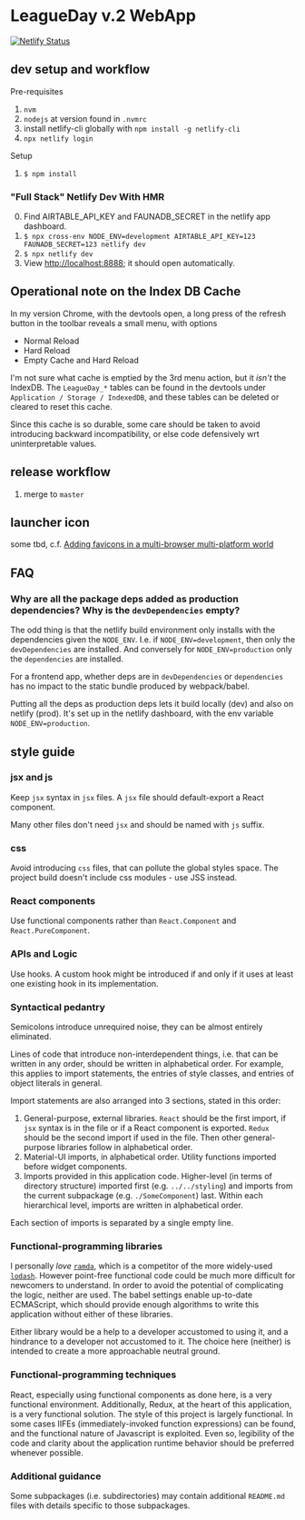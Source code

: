 # LeagueDay v.2 WebApp

[![Netlify Status](https://api.netlify.com/api/v1/badges/868462ab-5314-4f34-a38e-96f3a6c9ffe4/deploy-status)](https://app.netlify.com/sites/unruffled-jang-4961e9/deploys)

## dev setup and workflow

Pre-requisites

1. `nvm`
2. `nodejs` at version found in `.nvmrc`
3. install netlify-cli globally with `npm install -g netlify-cli`
4. `npx netlify login`

Setup

1. `$ npm install`

### "Full Stack" Netlify Dev With HMR

0. Find AIRTABLE_API_KEY and FAUNADB_SECRET in the netlify app dashboard.
1. `$ npx cross-env NODE_ENV=development AIRTABLE_API_KEY=123 FAUNADB_SECRET=123 netlify dev`
2. `$ npx netlify dev`
3. View [http://localhost:8888](http://localhost:8888); it should open automatically.

## Operational note on the Index DB Cache

In my version Chrome, with the devtools open, a long press of the refresh button
in the toolbar reveals a small menu, with options

* Normal Reload
* Hard Reload
* Empty Cache and Hard Reload

I'm not sure what cache is emptied by the 3rd menu action, but it *isn't* the
IndexDB. The `LeagueDay_*` tables can be found in the devtools under
`Application / Storage / IndexedDB`, and these tables can be deleted or cleared
to reset this cache.

Since this cache is so durable, some care should be taken to avoid introducing
backward incompatibility, or else code defensively wrt uninterpretable values.

## release workflow

1. merge to `master`

## launcher icon

some tbd, c.f. [Adding favicons in a multi-browser multi-platform world](https://mobiforge.com/design-development/adding-favicons-in-a-multi-browser-multi-platform-world)

## FAQ

### Why are all the package deps added as production dependencies? Why is the `devDependencies` empty?

The odd thing is that the netlify build environment only installs with the dependencies given the
`NODE_ENV`. I.e. if `NODE_ENV=development`, then only the `devDependencies` are installed. And
conversely for `NODE_ENV=production` only the `dependencies` are installed.

For a frontend app, whether deps are in `devDependencies` or `dependencies` has no impact to the
static bundle produced by webpack/babel.

Putting all the deps as production deps lets it build locally (dev) and also on netlify (prod).
It's set up in the netlify dashboard, with the env variable `NODE_ENV=production`.

## style guide

### jsx and js

Keep `jsx` syntax in `jsx` files. A `jsx` file should default-export a React component.

Many other files don't need `jsx` and should be named with `js` suffix.

### css

Avoid introducing `css` files, that can pollute the global styles space. The project build
doesn't include css modules - use JSS instead.

### React components

Use functional components rather than `React.Component` and `React.PureComponent`.

### APIs and Logic

Use hooks. A custom hook might be introduced if and only if it uses at least one existing
hook in its implementation.

### Syntactical pedantry

Semicolons introduce unrequired noise, they can be almost entirely eliminated.

Lines of code that introduce non-interdependent things, i.e. that can be written in
any order, should be written in alphabetical order. For example, this applies to
import statements, the entries of style classes, and entries of object literals in
general.

Import statements are also arranged into 3 sections, stated in this order:

1. General-purpose, external libraries. `React` should be the first import, if
   `jsx` syntax is in the file or if a React component is exported. `Redux` should
   be the second import if used in the file.  Then other general-purpose libraries
   follow in alphabetical order.
2. Material-UI imports, in alphabetical order.  Utility functions imported before
   widget components.
3. Imports provided in this application code.  Higher-level (in terms of directory
   structure) imported first (e.g. `../../styling`) and imports from the current
   subpackage (e.g. `./SomeComponent`) last. Within each hierarchical level, imports
   are written in alphabetical order.

Each section of imports is separated by a single empty line.

### Functional-programming libraries

I personally *love* [`ramda`](https://ramdajs.com/), which is a competitor of the more
widely-used [`lodash`](https://lodash.com/). However point-free functional code could
be much more difficult for newcomers to understand. In order to avoid the potential of
complicating the logic, neither are used. The babel settings enable up-to-date
ECMAScript, which should provide enough algorithms to write this application without
either of these libraries.

Either library would be a help to a developer accustomed to using it, and a hindrance
to a developer not accustomed to it. The choice here (neither) is intended to create a
more approachable neutral ground.

### Functional-programming techniques

React, especially using functional components as done here, is a very functional
environment. Additionally, Redux, at the heart of this application, is a very
functional solution. The style of this project is largely functional. In some
cases IIFEs (immediately-invoked function expressions) can be found, and the
functional nature of Javascript is exploited. Even so, legibility of the code
and clarity about the application runtime behavior should be preferred whenever
possible.

### Additional guidance

Some subpackages (i.e. subdirectories) may contain additional `README.md` files
with details specific to those subpackages.
